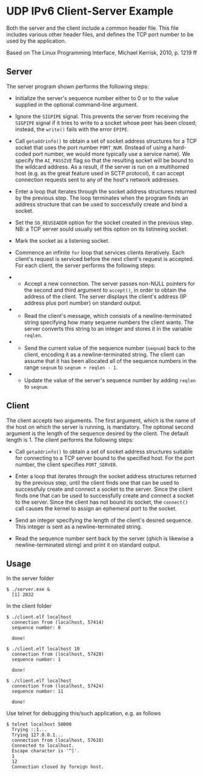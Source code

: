# UDP IPv6 Client-Server Example

Both the server and the client include a common header file. This file includes various other header files, and defines the TCP port number to be used by the application.  

Based on The Linux Programming Interface, Michael Kerrisk, 2010,
p. 1219 ff  


## Server

The server program shown performs the following steps:  

- Initialize the server's sequence number either to 0 or to the value supplied in the optional command-line argument.  

- Ignore the ``SIGPIPE`` signal. This prevents the server from receiving the ``SIGPIPE`` signal if it tries to write to a socket whose peer has been closed; instead, the ``write()`` fails with the error ``EPIPE``.  

- Call ``getaddrinfo()`` to obtain a set of socket address structures for a TCP socket that uses the port number ``PORT_NUM``. (Instead of using a hard-coded port number, we would more typically use a service name). We specify the ``AI_PASSIVE`` flag so that the resulting socket will be bound to the wildcard address. As a result, if the server is run on a multihomed host (e.g. as the great feature used in SCTP protocol), it can accept connection requests sent to any of the host's network addresses.  

- Enter a loop that iterates through the socket address structures returned by the previous step. The loop terminates when the program finds an address structure that can be used to successfully create and bind a socket.  

- Set the ``SO_REUSEADDR`` option for the socket created in the previous step. NB: a TCP server sould usually set this option on its listineing socket.  

- Mark the socket as a listening socket.  

- Commence an infinite ``for`` loop that services clients iteratively. Each client's request is serviced before the next client's request is accepted. For each client, the server performs the following steps:  

- - Accept a new connection. The server passes non-NULL pointers for the second and third argument to ``accept()``, in order to obtain the address of the client. The server displays the client's address (IP address plus port number) on standard output.  

- - Read the client's message, which consists of a newline-terminated string specifying how many sequene numbers the client wants. The server converts this string to an integer and stores it in the variable ``reqlen``.

- - Send the current value of the sequence number (``seqnum``) back to the client, encoding it as a newline-terminated string. The client can assume that it has been allocated all of the sequence numbers in the range ``seqnum`` to ``seqnum + reqlen - 1``.

- - Update the value of the server's sequence number by adding ``reqlen`` to ``seqnum``.


## Client

The client accepts two arguments. The first argument, which is the name of the host on which the server is running, is mandatory. The optional second argument is the length of the sequence desired by the client. The default length is 1. The client performs the following steps:  

- Call ``getaddrinfo()`` to obtain a set of socket address structures suitable for connecting to a TCP server bound to the specified host. For the port number, the client specifies ``PORT_SERVER``.  

- Enter a loop that iterates through the socket address structures returned by the previous step, until the client finds one that can be used to successfuly create and connect a socket to the server. Since the client finds one that can be used to successfully create and connect a socket to the server. Since the client has not bound its socket, the ``connect()`` call causes the kernel to assign an ephemeral port to the socket.  

- Send an integer specifying the length of the client's desired sequence. This integer is sent as a newline-terminated string.  

- Read the sequence number sent back by the server (qhich is likewise a newline-terminated stirng) and print it on standard output.  


## Usage

In the server folder  

```
$ ./server.exe &
  [1] 2832
```


In the client folder  

```
$ ./client.elf localhost
  connection from (localhost, 57414)
  sequence number: 0

  done!

$ ./client.elf localhost 10
  connection from (localhost, 57420)
  sequence number: 1

  done!

$ ./client.elf localhost
  connection from (localhost, 57424)
  sequence number: 11

  done!
```

Use telnet for debugging this/such application, e.g. as follows  

```
$ telnet localhost 50000
  Trying ::1...
  Trying 127.0.0.1...
  connection from (localhost, 57610)
  Connected to localhost.
  Escape character is '^]'.
  1
  12
  Connection closed by foreign host.
```


